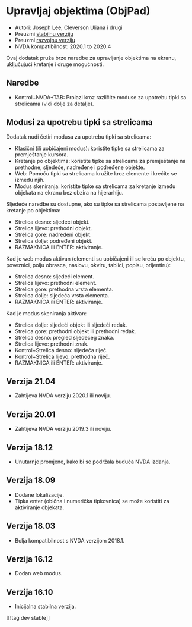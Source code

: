 # Upravljaj objektima (ObjPad) #

* Autori: Joseph Lee, Cleverson Uliana i drugi
* Preuzmi [stabilnu verziju][1]
* Preuzmi [razvojnu verziju][2]
* NVDA kompatibilnost: 2020.1 to 2020.4

Ovaj dodatak pruža brze naredbe za upravljanje objektima na ekranu,
uključujući kretanje i druge mogućnosti.

## Naredbe

* Kontrol+NVDA+TAB: Prolazi kroz različite moduse za upotrebu tipki sa
  strelicama (vidi dolje za detalje).

## Modusi za upotrebu tipki sa strelicama

Dodatak nudi četiri modusa za upotrebu tipki sa strelicama:

* Klasični (ili uobičajeni modus): koristite tipke sa strelicama za
  premještanje kursora.
* Kretanje po objektima: koristite tipke sa strelicama za premještanje na
  prethodne, sljedeće, nadređene i podređene objekte.
* Web: Pomoću tipki sa strelicama kružite kroz elemente i krećite se između
  njih.
* Modus skeniranja: koristite tipke sa strelicama za kretanje između
  objekata na ekranu bez obzira na hijerarhiju.

Sljedeće naredbe su dostupne, ako su tipke sa strelicama postavljene na
kretanje po objektima:

* Strelica desno: sljedeći objekt.
* Strelica lijevo: prethodni objekt.
* Strelica gore: nadređeni objekt.
* Strelica dolje: podređeni objekt.
* RAZMAKNICA ili ENTER: aktiviranje.

Kad je web modus aktivan (elementi su uobičajeni ili se kreću po objektu,
poveznici, polju obrasca, naslovu, okviru, tablici, popisu, orijentiru):

* Strelica desno: sljedeći element.
* Strelica lijevo: prethodni element.
* Strelica gore: prethodna vrsta elementa.
* Strelica dolje: sljedeća vrsta elementa.
* RAZMAKNICA ili ENTER: aktiviranje.

Kad je modus skeniranja aktivan:

* Strelica dolje: sljedeći objekt ili sljedeći redak.
* Strelica gore: prethodni objekt ili prethodni redak.
* Strelica desno: pregled sljedećeg znaka.
* Strelica lijevo: prethodni znak.
* Kontrol+Strelica desno: sljedeća riječ.
* Kontrol+Strelica lijevo: prethodna riječ.
* RAZMAKNICA ili ENTER: aktiviranje.

## Verzija 21.04

* Zahtijeva NVDA verziju 2020.1 ili noviju.

## Verzija 20.01

* Zahtijeva NVDA verziju 2019.3 ili noviju.

## Verzija 18.12

* Unutarnje promjene, kako bi se podržala buduća NVDA izdanja.

## Verzija 18.09

* Dodane lokalizacije.
* Tipka enter (obična i numerička tipkovnica) se može koristiti za
  aktiviranje objekata.

## Verzija 18.03

* Bolja kompatibilnost s NVDA verzijom 2018.1.

## Verzija 16.12

* Dodan web modus.

## Verzija 16.10

* Inicijalna stabilna verzija.

[[!tag dev stable]]

[1]: https://addons.nvda-project.org/files/get.php?file=objPad

[2]: https://addons.nvda-project.org/files/get.php?file=objPad-dev
